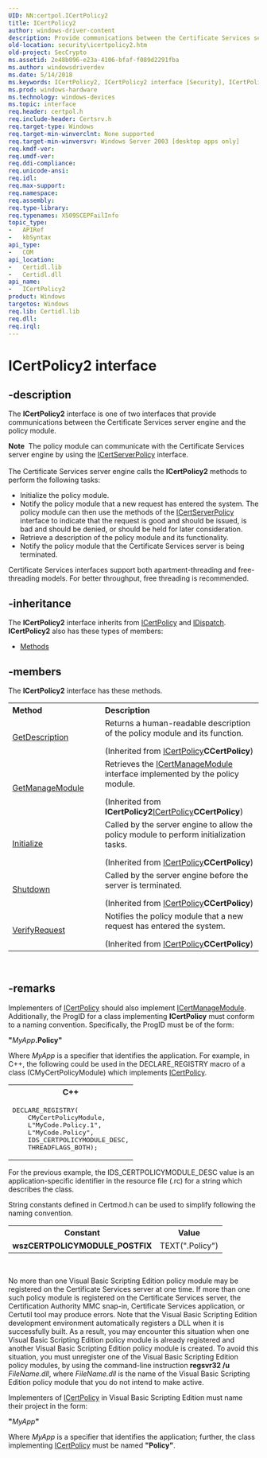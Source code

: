 ```yaml
---
UID: NN:certpol.ICertPolicy2
title: ICertPolicy2
author: windows-driver-content
description: Provide communications between the Certificate Services server engine and the policy module.
old-location: security\icertpolicy2.htm
old-project: SecCrypto
ms.assetid: 2e48b096-e23a-4106-bfaf-f089d2291fba
ms.author: windowsdriverdev
ms.date: 5/14/2018
ms.keywords: ICertPolicy2, ICertPolicy2 interface [Security], ICertPolicy2 interface [Security],described, _certsrv_icertpolicy2, certpol/ICertPolicy2, security.icertpolicy2
ms.prod: windows-hardware
ms.technology: windows-devices
ms.topic: interface
req.header: certpol.h
req.include-header: Certsrv.h
req.target-type: Windows
req.target-min-winverclnt: None supported
req.target-min-winversvr: Windows Server 2003 [desktop apps only]
req.kmdf-ver: 
req.umdf-ver: 
req.ddi-compliance: 
req.unicode-ansi: 
req.idl: 
req.max-support: 
req.namespace: 
req.assembly: 
req.type-library: 
req.typenames: X509SCEPFailInfo
topic_type:
-	APIRef
-	kbSyntax
api_type:
-	COM
api_location:
-	Certidl.lib
-	Certidl.dll
api_name:
-	ICertPolicy2
product: Windows
targetos: Windows
req.lib: Certidl.lib
req.dll: 
req.irql: 
---
```


# ICertPolicy2 interface


## -description


The <b>ICertPolicy2</b> interface is one of two interfaces that   provide communications between the Certificate Services server engine and the policy module.
<div class="alert"><b>Note</b>  The policy module can communicate with the Certificate Services server engine by using the <a href="https://msdn.microsoft.com/7d16161e-9827-46a0-9989-30ebca792bb1">ICertServerPolicy</a> interface.</div><div> </div>The Certificate Services server engine calls the <b>ICertPolicy2</b> methods to perform the following tasks:<ul>
<li>Initialize the policy module.</li>
<li>Notify the policy module that a new request has entered the system. The policy module can then use the methods of the <a href="https://msdn.microsoft.com/7d16161e-9827-46a0-9989-30ebca792bb1">ICertServerPolicy</a> interface to indicate that the request is good and should be issued, is bad and should be denied, or should be held for later consideration.</li>
<li>Retrieve a description of the policy module and its functionality.</li>
<li>Notify the policy module that the Certificate Services server is being terminated.</li>
</ul>


Certificate Services interfaces support both apartment-threading and free-threading models. For better throughput, free threading is recommended.


## -inheritance

The <b xmlns:loc="http://microsoft.com/wdcml/l10n">ICertPolicy2</b> interface inherits from <a href="https://msdn.microsoft.com/14031490-be8e-47f9-8c66-ae27f7d3599c">ICertPolicy</a> and <a href="ebbff4bc-36b2-4861-9efa-ffa45e013eb5">IDispatch</a>. <b>ICertPolicy2</b> also has these types of members:
<ul>
<li><a href="https://docs.microsoft.com/">Methods</a></li>
</ul>

## -members

The <b>ICertPolicy2</b> interface has these methods.
<table class="members" id="memberListMethods">
<tr>
<th align="left" width="37%">Method</th>
<th align="left" width="63%">Description</th>
</tr>
<tr data="inherited;">
<td align="left" width="37%">
<a href="https://msdn.microsoft.com/library/windows/hardware/ff546575">GetDescription</a>
</td>
<td align="left" width="63%">
Returns a human-readable description of the policy module and its function.</p> (Inherited from <a href="https://msdn.microsoft.com/14031490-be8e-47f9-8c66-ae27f7d3599c">ICertPolicy</a><b>CCertPolicy</b>)</td>
</tr>
<tr data="inherited;">
<td align="left" width="37%">
<a href="https://msdn.microsoft.com/a8d45938-1b89-4576-8705-7a174323e072">GetManageModule</a>
</td>
<td align="left" width="63%">
Retrieves the <a href="https://msdn.microsoft.com/82b7b770-c098-40da-8a4e-8eb0e0b8a645">ICertManageModule</a> interface implemented by the policy module.</p> (Inherited from <b>ICertPolicy2</b><a href="https://msdn.microsoft.com/14031490-be8e-47f9-8c66-ae27f7d3599c">ICertPolicy</a><b>CCertPolicy</b>)</td>
</tr>
<tr data="inherited;">
<td align="left" width="37%">
<a href="https://msdn.microsoft.com/library/windows/hardware/ff550945">Initialize</a>
</td>
<td align="left" width="63%">
Called by the server engine to allow the policy module to perform initialization tasks.</p> (Inherited from <a href="https://msdn.microsoft.com/14031490-be8e-47f9-8c66-ae27f7d3599c">ICertPolicy</a><b>CCertPolicy</b>)</td>
</tr>
<tr data="inherited;">
<td align="left" width="37%">
<a href="https://msdn.microsoft.com/library/windows/hardware/dn926950">Shutdown</a>
</td>
<td align="left" width="63%">
Called by the server engine before the server is terminated.</p> (Inherited from <a href="https://msdn.microsoft.com/14031490-be8e-47f9-8c66-ae27f7d3599c">ICertPolicy</a><b>CCertPolicy</b>)</td>
</tr>
<tr data="inherited;">
<td align="left" width="37%">
<a href="https://msdn.microsoft.com/860f0eb0-5b23-44bd-8416-687a94962f1b">VerifyRequest</a>
</td>
<td align="left" width="63%">
Notifies the policy module that a new request has entered the system.</p> (Inherited from <a href="https://msdn.microsoft.com/14031490-be8e-47f9-8c66-ae27f7d3599c">ICertPolicy</a><b>CCertPolicy</b>)</td>
</tr>
</table> 


## -remarks



Implementers of <a href="https://msdn.microsoft.com/14031490-be8e-47f9-8c66-ae27f7d3599c">ICertPolicy</a> should also implement 
<a href="https://msdn.microsoft.com/82b7b770-c098-40da-8a4e-8eb0e0b8a645">ICertManageModule</a>. Additionally, the ProgID for a class implementing <b>ICertPolicy</b> must conform to a naming convention. Specifically, the ProgID must be of the form:

<b>"</b><i>MyApp</i><b>.Policy"</b>

Where <i>MyApp</i> is a specifier that identifies the application. For example, in C++, the following could be used in the DECLARE_REGISTRY macro of a class (CMyCertPolicyModule) which implements <a href="https://msdn.microsoft.com/14031490-be8e-47f9-8c66-ae27f7d3599c">ICertPolicy</a>.

<div class="code"><span codelanguage="ManagedCPlusPlus"><table>
<tr>
<th>C++</th>
</tr>
<tr>
<td>
<pre>DECLARE_REGISTRY(
    CMyCertPolicyModule,
    L"MyCode.Policy.1",
    L"MyCode.Policy",
    IDS_CERTPOLICYMODULE_DESC,
    THREADFLAGS_BOTH);</pre>
</td>
</tr>
</table></span></div>
For the previous example, the IDS_CERTPOLICYMODULE_DESC value is an application-specific identifier in the resource file (.rc) for a string which describes the class.

String constants defined in Certmod.h can be used to simplify following the naming convention.

<table>
<tr>
<th>Constant</th>
<th>Value</th>
</tr>
<tr>
<td><b>wszCERTPOLICYMODULE_POSTFIX</b></td>
<td>TEXT(".Policy")</td>
</tr>
</table>
 

No more than one Visual Basic Scripting Edition policy module may be registered on the Certificate Services server at one time. If more than one such policy module is registered on the Certificate Services server, the Certification Authority MMC snap-in, Certificate Services application, or Certutil tool may produce errors. Note that the  Visual Basic Scripting Edition development environment automatically registers a DLL when it is successfully built. As a result, you may encounter this situation when one Visual Basic Scripting Edition policy module is already registered and another Visual Basic Scripting Edition policy module is created. To avoid this situation, you must unregister one of the Visual Basic Scripting Edition policy modules, by using the command-line instruction <b>regsvr32 /u </b><i>FileName.dll</i>, where <i>FileName.dll</i> is the name of the Visual Basic Scripting Edition policy module that you do not intend to make active.

Implementers of <a href="https://msdn.microsoft.com/14031490-be8e-47f9-8c66-ae27f7d3599c">ICertPolicy</a> in Visual Basic Scripting Edition must name their project in the form:

<b>"</b><i>MyApp</i><b>"</b>

Where <i>MyApp</i> is a specifier that identifies the application; further, the class implementing <a href="https://msdn.microsoft.com/14031490-be8e-47f9-8c66-ae27f7d3599c">ICertPolicy</a> must be named <b>"Policy"</b>.



